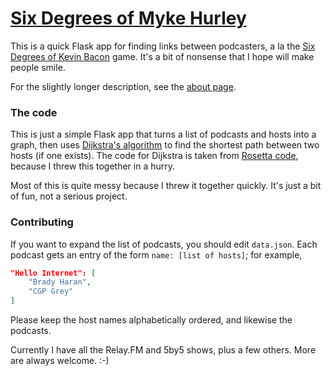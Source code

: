 # [Six Degrees of Myke Hurley](http://six-degrees-of-myke.net/)

This is a quick Flask app for finding links between podcasters, a la the [Six Degrees of Kevin Bacon](https://en.wikipedia.org/wiki/Six_Degrees_of_Kevin_Bacon) game.  It's a bit of nonsense that I hope will make people smile.

For the slightly longer description, see the [about page](http://six-degrees-of-myke.net/about).

### The code

This is just a simple Flask app that turns a list of podcasts and hosts into a graph, then uses [Dijkstra's algorithm](https://en.wikipedia.org/wiki/Dijkstra%27s_algorithm) to find the shortest path between two hosts (if one exists).
The code for Dijkstra is taken from [Rosetta code](http://rosettacode.org/wiki/Dijkstra%27s_algorithm), because I threw this together in a hurry.

Most of this is quite messy because I threw it together quickly. It's just a bit of fun, not a serious project.

### Contributing

If you want to expand the list of podcasts, you should edit `data.json`. Each podcast gets an entry of the form `name: [list of hosts]`; for example,

```json
"Hello Internet": [
    "Brady Haran",
    "CGP Grey"
]
```

Please keep the host names alphabetically ordered, and likewise the podcasts.

Currently I have all the Relay.FM and 5by5 shows, plus a few others. More are always welcome. :-)
